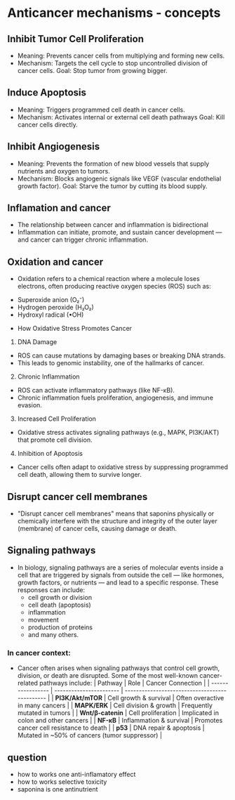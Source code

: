 # Anticancer mechanisms - concepts 
## Inhibit Tumor Cell Proliferation
- Meaning: Prevents cancer cells from multiplying and forming new cells.
- Mechanism: Targets the cell cycle to stop uncontrolled division of cancer cells.
Goal: Stop tumor from growing bigger.

## Induce Apoptosis
- Meaning: Triggers programmed cell death in cancer cells.
- Mechanism: Activates internal or external cell death pathways
Goal: Kill cancer cells directly.

## Inhibit Angiogenesis
- Meaning: Prevents the formation of new blood vessels that supply nutrients and oxygen to tumors.
- Mechanism: Blocks angiogenic signals like VEGF (vascular endothelial growth factor).
Goal: Starve the tumor by cutting its blood supply.

## Inflamation and cancer 
- The relationship between cancer and inflammation is bidirectional
- Inflammation can initiate, promote, and sustain cancer development — and cancer can trigger chronic inflammation.

## Oxidation and cancer
* Oxidation refers to a chemical reaction where a molecule loses electrons, often producing reactive oxygen species (ROS) such as:
- Superoxide anion (O₂⁻)
- Hydrogen peroxide (H₂O₂)
- Hydroxyl radical (•OH)

* How Oxidative Stress Promotes Cancer
1. DNA Damage
- ROS can cause mutations by damaging bases or breaking DNA strands.
- This leads to genomic instability, one of the hallmarks of cancer.

2. Chronic Inflammation
- ROS can activate inflammatory pathways (like NF-κB).
- Chronic inflammation fuels proliferation, angiogenesis, and immune evasion.

3. Increased Cell Proliferation
- Oxidative stress activates signaling pathways (e.g., MAPK, PI3K/AKT) that promote cell division.
4. Inhibition of Apoptosis
- Cancer cells often adapt to oxidative stress by suppressing programmed cell death, allowing them to survive longer.

## Disrupt cancer cell membranes
- "Disrupt cancer cell membranes" means that saponins physically or chemically interfere with the structure and integrity of the outer layer (membrane) of cancer cells, causing damage or death.

## Signaling pathways
- In biology, signaling pathways are a series of molecular events inside a cell that are triggered by signals from outside the cell — like hormones, growth factors, or nutrients — and lead to a specific response. These responses can include:
    - cell growth or division
    - cell death (apoptosis)
    - inflammation
    - movement
    - production of proteins
    - and many others.

### In cancer context:
- Cancer often arises when signaling pathways that control cell growth, division, or death are disrupted. Some of the most well-known cancer-related pathways include:
| Pathway           | Role                    | Cancer Connection                              |
| ----------------- | ----------------------- | ---------------------------------------------- |
| **PI3K/Akt/mTOR** | Cell growth & survival  | Often overactive in many cancers               |
| **MAPK/ERK**      | Cell division & growth  | Frequently mutated in tumors                   |
| **Wnt/β-catenin** | Cell proliferation      | Implicated in colon and other cancers          |
| **NF-κB**         | Inflammation & survival | Promotes cancer cell resistance to death       |
| **p53**           | DNA repair & apoptosis  | Mutated in \~50% of cancers (tumor suppressor) |


## question 
- how to works one anti-inflamatory effect
- how to works selective toxicity
- saponina is one antinutrient

